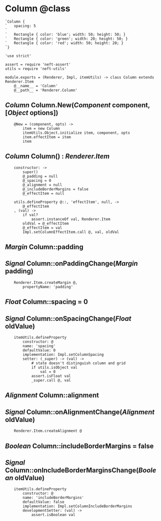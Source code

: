 Column @class
=============

```nml
`Column {
`	spacing: 5
`
`	Rectangle { color: 'blue'; width: 50; height: 50; }
`	Rectangle { color: 'green'; width: 20; height: 50; }
`	Rectangle { color: 'red'; width: 50; height: 20; }
`}
```

	'use strict'

	assert = require 'neft-assert'
	utils = require 'neft-utils'

	module.exports = (Renderer, Impl, itemUtils) -> class Column extends Renderer.Item
		@__name__ = 'Column'
		@__path__ = 'Renderer.Column'

*Column* Column.New(*Component* component, [*Object* options])
--------------------------------------------------------------

		@New = (component, opts) ->
			item = new Column
			itemUtils.Object.initialize item, component, opts
			item.effectItem = item
			item

*Column* Column() : *Renderer.Item*
-----------------------------------

		constructor: ->
			super()
			@_padding = null
			@_spacing = 0
			@_alignment = null
			@_includeBorderMargins = false
			@_effectItem = null

		utils.defineProperty @::, 'effectItem', null, ->
			@_effectItem
		, (val) ->
			if val?
				assert.instanceOf val, Renderer.Item
			oldVal = @_effectItem
			@_effectItem = val
			Impl.setColumnEffectItem.call @, val, oldVal

*Margin* Column::padding
------------------------

## *Signal* Column::onPaddingChange(*Margin* padding)

		Renderer.Item.createMargin @,
			propertyName: 'padding'

*Float* Column::spacing = 0
---------------------------

## *Signal* Column::onSpacingChange(*Float* oldValue)

		itemUtils.defineProperty
			constructor: @
			name: 'spacing'
			defaultValue: 0
			implementation: Impl.setColumnSpacing
			setter: (_super) -> (val) ->
				# state doesn't distinguish column and grid
				if utils.isObject val
					val = 0
				assert.isFloat val
				_super.call @, val

*Alignment* Column::alignment
-----------------------------

## *Signal* Column::onAlignmentChange(*Alignment* oldValue)

		Renderer.Item.createAlignment @

*Boolean* Column::includeBorderMargins = false
----------------------------------------------

## *Signal* Column::onIncludeBorderMarginsChange(*Boolean* oldValue)

		itemUtils.defineProperty
			constructor: @
			name: 'includeBorderMargins'
			defaultValue: false
			implementation: Impl.setColumnIncludeBorderMargins
			developmentSetter: (val) ->
				assert.isBoolean val
